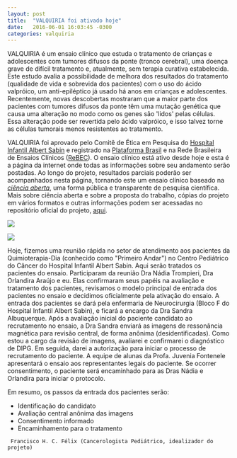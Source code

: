 ```yaml
---
layout: post
title:  "VALQUIRIA foi ativado hoje"
date:   2016-06-01 16:03:45 -0300
categories: valquiria
---
```

VALQUIRIA é um ensaio clínico que estuda o tratamento de crianças e adolescentes com tumores difusos da ponte (tronco cerebral), uma doença grave de difícil tratamento e, atualmente, sem terapia curativa estabelecida. Este estudo avalia a possibilidade de melhora dos resultados do tratamento (qualidade de vida e sobrevida dos pacientes) com o uso do ácido valpróico, um anti-epiléptico já usado há anos em crianças e adolescentes. Recentemente, novas descobertas mostraram que a maior parte dos pacientes com tumores difusos da ponte têm uma mutação genética que causa uma alteração no modo como os genes são 'lidos' pelas células. Essa alteração pode ser revertida pelo ácido valpróico, e isso talvez torne as células tumorais menos resistentes ao tratamento.  

VALQUIRIA foi aprovado pelo Comitê de Ética em Pesquisa do [Hospital Infantil Albert Sabin](http://www.hias.ce.gov.br) e registrado na [Plataforma Brasil](http://aplicacao.saude.gov.br/plataformabrasil/login.jsf) e na Rede Brasileira de Ensaios Clínicos ([ReBEC](http://www.ensaiosclinicos.gov.br/rg/RBR-7ygspd/)). O ensaio clínico está ativo desde hoje e esta é a página da internet onde todas as informações sobre seu andamento serão postadas. Ao longo do projeto, resultados parciais poderão ser acompanhados nesta página, tornando este um ensaio clínico baseado na [*ciência aberta*](https://en.wikipedia.org/wiki/Open_science), uma forma pública e transparente de pesquisa científica. Mais sobre ciência aberta e sobre a proposta do trabalho, cópias do projeto em vários formatos e outras informações podem ser acessadas no repositório oficial do projeto, [aqui](https://github.com/fhcflx/valkyrie).  

![](http://github.com/fhcflx/valkyrie/blob/gh-pages/assets/posts/2016-06-01-Valquiria-foi-ativado-hoje/parecer1.png?raw=true)

![](http://github.com/fhcflx/valkyrie/blob/gh-pages/assets/posts/2016-06-01-Valquiria-foi-ativado-hoje/parecer2.png?raw=true)

Hoje, fizemos uma reunião rápida no setor de atendimento aos pacientes da Quimioterapia-Dia (conhecido como "Primeiro Andar") no Centro Pediátrico do Câncer do Hospital Infantil Albert Sabin. Aqui serão tratados os pacientes do ensaio. Participaram da reunião Dra Nádia Trompieri, Dra Orlandira Araújo e eu. Elas confirmaram seus papéis na avaliação e tratamento dos pacientes, revisamos o modelo principal de entrada dos pacientes no ensaio e decidimos oficialmente pela ativação do ensaio. A entrada dos pacientes se dará pela enfermaria de Neurocirurgia (Bloco F do Hospital Infantil Albert Sabin), e ficará a encargo da Dra Sandra Albuquerque. Após a avaliação inicial do paciente candidato ao recrutamento no ensaio, a Dra Sandra enviará as imagens de ressonância magnética para revisão central, de forma anônima (desidentificadas). Como estou a cargo da revisão de imagens, avaliarei e confirmarei o diagnóstico de DIPG. Em seguida, darei a autorização para iniciar o processo de recrutamento do paciente. A equipe de alunas da Profa. Juvenia Fontenele apresentará o ensaio aos representantes legais do paciente. Se ocorrer consentimento, o paciente será encaminhado para as Dras Nádia e Orlandira para iniciar o protocolo.

Em resumo, os passos da entrada dos pacientes serão:

* Identificação do candidato
* Avaliação central anônima das imagens
* Consentimento informado
* Encaminhamento para o tratamento

``` Francisco H. C. Félix (Cancerologista Pediátrico, idealizador do projeto)```
